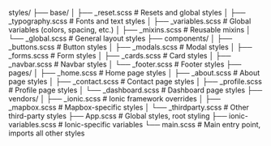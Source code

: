 styles/
├── base/
│ ├── \_reset.scss # Resets and global styles
│ ├── \_typography.scss # Fonts and text styles
│ ├── \_variables.scss # Global variables (colors, spacing, etc.)
│ ├── \_mixins.scss # Reusable mixins
│ └── \_global.scss # General layout styles
├── components/
│ ├── \_buttons.scss # Button styles
│ ├── \_modals.scss # Modal styles
│ ├── \_forms.scss # Form styles
│ ├── \_cards.scss # Card styles
│ ├── \_navbar.scss # Navbar styles
│ └── \_footer.scss # Footer styles
├── pages/
│ ├── \_home.scss # Home page styles
│ ├── \_about.scss # About page styles
│ ├── \_contact.scss # Contact page styles
│ ├── \_profile.scss # Profile page styles
│ └── \_dashboard.scss # Dashboard page styles
├── vendors/
│ ├── \_ionic.scss # Ionic framework overrides
│ ├── \_mapbox.scss # Mapbox-specific styles
│ └── \_thirdparty.scss # Other third-party styles
├── App.scss # Global styles, root styling
├── ionic-variables.scss # Ionic-specific variables
└── main.scss # Main entry point, imports all other styles
